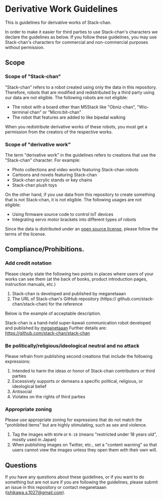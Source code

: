 # Derivative Work Guidelines

This is guidelines for derivative works of Stack-chan.

In order to make it easier for third parties to use Stack-chan's characters we declare the guidelines as below.
If you follow these guidelines, you may use Stack-chan's characters for commercial and non-commercial purposes without permission.

## Scope

### Scope of "Stack-chan"

"Stack-chan" refers to a robot created using only the data in this repository.
Therefore, robots that are modified and redistributed by a third party using our data are not eligible.
The following robots are not eligible:

- The robot with a board other than M5Stack like "Obniz-chan", "Wio-terminal chan" or "Micro:bit-chan"
- The robot that features are added to like bipedal walking

When you redistribute derivative works of these robots, you must get a permission from the creators of the respective works.

### Scope of "derivative work"

The term "derivative work" in the guidelines refers to creations that use the "Stack-chan" character.
For example:

- Photo collections and video works featuring Stack-chan robots
- Cartoons and novels featuring Stack-chan
- Stack-chan acrylic stands or key chains
- Stack-chan plush toys

On the other hand, if you use data from this repository to create something that is not Stack-chan, it is not eligible.
The following usages are not eligible:

- Using firmware source code to control IoT devices
- Integrating servo motor brackets into different types of robots

Since the data is distributed under an [open source license](./LICENSE), please follow the terms of the license.

## Compliance/Prohibitions.

### Add credit notation

Please clearly state the following two points in places where users of your works can see them (at the back of books, product introduction pages, instruction manuals, etc.)

1. Stack-chan is developed and published by meganetaaan
2. The URL of Stack-chan's GitHub repository (https:// github.com/stack-chan/stack-chan) for the reference

Below is the example of acceptable description.

Stack-chan is a hand-held super-kawaii communication robot developed and published by [meganetaaan](https://twitter.com/stack_chan)
Further details are: https://github.com/stack-chan/stack-chan

### Be politically/religious/ideological neutral and no attack

Please refrain from publishing second creations that include the following expressions:

1. Intended to harm the ideas or honor of Stack-chan contributors or third parties
2. Excessively supports or demeans a specific political, religious, or ideological belief
3. Antisocial
4. Violates on the rights of third parties

### Appropriate zoning

Please use appropriate zoning for expressions that do not match the "prohibited items" but are highly stimulating, such as sex and violence.

1. Tag the images with `NSFW` or `R-18` (means "restricted under 18 years old", mostly used in Japan)
2. When publishing images on Twitter, etc., set a "content warning" so that users cannot view the images unless they open them with their own will.

## Questions

If you have any questions about these guidelines, or if you want to do something but are not sure if you are following the guidelines, 
please submit an issue in this repository or contact meganetaaan (ishikawa.s.1027@gmail.com).
